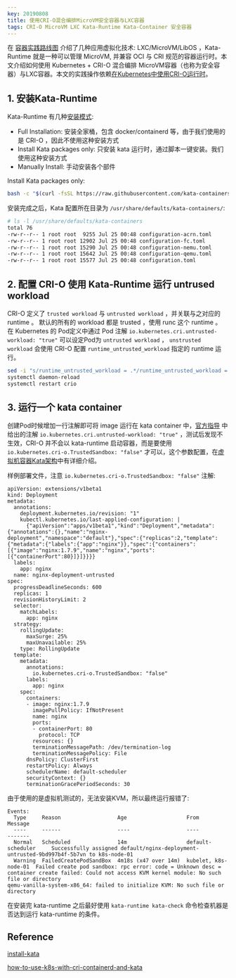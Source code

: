 ```yaml
---
key: 20190808
title: 使用CRI-O混合编排MicroVM安全容器与LXC容器
tags: CRI-O MicroVM LXC Kata-Runtime Kata-Container 安全容器
---
```


在 [容器实践路线图](/2019/07/20/容器实践路线图.html) 介绍了几种应用虚拟化技术: LXC/MicroVM/LibOS ，Kata-Runtime 就是一种可以管理 MicroVM, 并兼容 OCI 与 CRI 规范的容器运行时。本文介绍如何使用 Kubernetes + CRI-O 混合编排 MicroVM容器（也称为安全容器）与LXC容器。本文的实践操作依赖[在Kubernetes中使用CRI-O运行时](/2019/08/06/在Kubernetes中使用CRI-O运行时.html)。<!--more-->

## 1. 安装Kata-Runtime

Kata-Runtime 有几种[安装模式](https://github.com/kata-containers/documentation/blob/master/install/installing-with-kata-manager.md):

- Full Installation: 安装全家桶，包含 docker/containerd 等，由于我们使用的是 CRI-O ，因此不使用这种安装方式
- Install Kata packages only: 只安装 kata 运行时，通过脚本一键安装。我们使用这种安装方式
- Manually Install: 手动安装各个部件

Install Kata packages only:

```bash
bash -c "$(curl -fsSL https://raw.githubusercontent.com/kata-containers/tests/master/cmd/kata-manager/kata-manager.sh) install-packages"
```

安装完成之后，Kata 配置所在目录为 ```/usr/share/defaults/kata-containers/```:

```bash
# ls -l /usr/share/defaults/kata-containers
total 76
-rw-r--r-- 1 root root  9255 Jul 25 00:48 configuration-acrn.toml
-rw-r--r-- 1 root root 12902 Jul 25 00:48 configuration-fc.toml
-rw-r--r-- 1 root root 15290 Jul 25 00:48 configuration-nemu.toml
-rw-r--r-- 1 root root 15642 Jul 25 00:48 configuration-qemu.toml
-rw-r--r-- 1 root root 15577 Jul 25 00:48 configuration.toml
```
## 2. 配置 CRI-O 使用 Kata-Runtime 运行 untrused workload

CRI-O 定义了 ```trusted workload``` 与 ```untrusted workload``` ，并关联与之对应的 runtime 。
默认的所有的 workload 都是 trusted ，使用 runc 这个 runtime 。 
在 Kubernetes 的 Pod定义中通过 Pod 注解 ```io.kubernetes.cri.untrusted-workload: "true"``` 可以设定Pod为 ```untrusted workload``` ， ```unstrusted workload``` 会使用 CRI-O 配置 ```runtime_untrusted_workload``` 指定的 runtime 运行。

```bash
sed -i "s/runtime_untrusted_workload = .*/runtime_untrusted_workload = \"\/usr\/bin\/kata-runtime\"/g" /etc/crio/crio.conf
systemctl daemon-reload
systemctl restart crio
```

## 3. 运行一个 kata container

创建Pod时候增加一行注解即可将 image 运行在 kata container 中，[官方指导](https://github.com/kata-containers/documentation/blob/master/how-to/how-to-use-k8s-with-cri-containerd-and-kata.md) 中给出的注解 ```io.kubernetes.cri.untrusted-workload: "true"``` ，测试后发现不生效，CRI-O 并不会以 kata-runtime 启动容器，而是要使用 ```io.kubernetes.cri-o.TrustedSandbox: "false"``` 才可以，这个参数配置，在[虚拟机容器Kata架构](/2019/07/02/虚拟机容器Kata架构.html#cri-o-集成kata-runtime)中有详细介绍。


样例部署文件，注意 ```io.kubernetes.cri-o.TrustedSandbox: "false"``` 注解:

```
apiVersion: extensions/v1beta1
kind: Deployment
metadata:
  annotations:
    deployment.kubernetes.io/revision: "1"
    kubectl.kubernetes.io/last-applied-configuration: |
      {"apiVersion":"apps/v1beta1","kind":"Deployment","metadata":{"annotations":{},"name":"nginx-deployment","namespace":"default"},"spec":{"replicas":2,"template":{"metadata":{"labels":{"app":"nginx"}},"spec":{"containers":[{"image":"nginx:1.7.9","name":"nginx","ports":[{"containerPort":80}]}]}}}}
  labels:
    app: nginx
  name: nginx-deployment-untrusted
spec:
  progressDeadlineSeconds: 600
  replicas: 1
  revisionHistoryLimit: 2
  selector:
    matchLabels:
      app: nginx
  strategy:
    rollingUpdate:
      maxSurge: 25%
      maxUnavailable: 25%
    type: RollingUpdate
  template:
    metadata:
      annotations:
        io.kubernetes.cri-o.TrustedSandbox: "false"
      labels:
        app: nginx
    spec:
      containers:
      - image: nginx:1.7.9
        imagePullPolicy: IfNotPresent
        name: nginx
        ports:
        - containerPort: 80
          protocol: TCP
        resources: {}
        terminationMessagePath: /dev/termination-log
        terminationMessagePolicy: File
      dnsPolicy: ClusterFirst
      restartPolicy: Always
      schedulerName: default-scheduler
      securityContext: {}
      terminationGracePeriodSeconds: 30
```

由于使用的是虚拟机测试的，无法安装KVM，所以最终运行报错了:

```
Events:
  Type     Reason                  Age                   From                  Message
  ----     ------                  ----                  ----                  -------
  Normal   Scheduled               14m                   default-scheduler     Successfully assigned default/nginx-deployment-untrusted-9bd997b4f-5b7vn to k8s-node-01
  Warning  FailedCreatePodSandBox  4m18s (x47 over 14m)  kubelet, k8s-node-01  Failed create pod sandbox: rpc error: code = Unknown desc = container create failed: Could not access KVM kernel module: No such file or directory
qemu-vanilla-system-x86_64: failed to initialize KVM: No such file or directory
```

在安装完 kata-runtime 之后最好使用 ```kata-runtime kata-check``` 命令检查机器是否达到运行 kata-runtime 的条件。

## Reference

[install-kata](https://github.com/kata-containers/documentation/blob/master/install/README.md)

[how-to-use-k8s-with-cri-containerd-and-kata](https://github.com/kata-containers/documentation/blob/master/how-to/how-to-use-k8s-with-cri-containerd-and-kata.md)